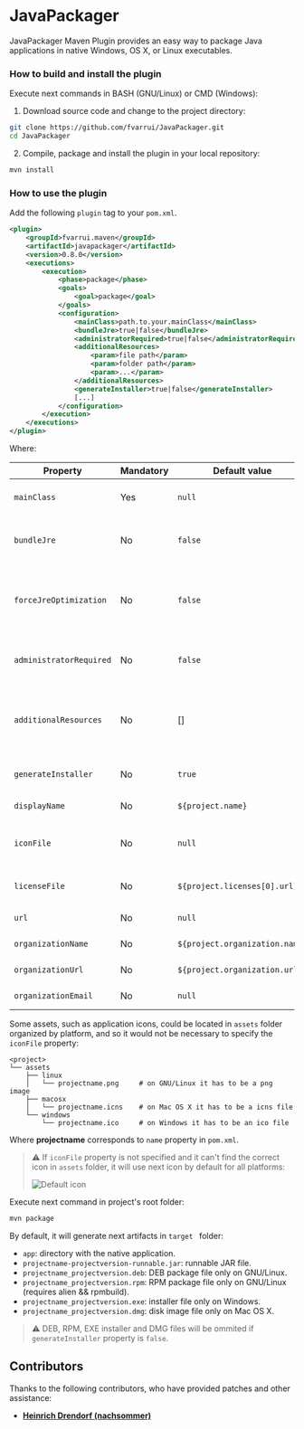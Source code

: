 # JavaPackager
JavaPackager Maven Plugin provides an easy way to package Java applications in native Windows, OS X, or Linux executables.

### How to build and install the plugin

Execute next commands in BASH (GNU/Linux) or CMD (Windows):

1. Download source code and change to the project directory:

```bash
git clone https://github.com/fvarrui/JavaPackager.git
cd JavaPackager
```

2. Compile, package and install the plugin in your local repository:

```bash
mvn install
```

### How to use the plugin

Add the following `plugin` tag to your `pom.xml`.

```xml
<plugin>
    <groupId>fvarrui.maven</groupId>
    <artifactId>javapackager</artifactId>
    <version>0.8.0</version>
    <executions>
        <execution>
            <phase>package</phase>
            <goals>
                <goal>package</goal>
            </goals>
            <configuration>
                <mainClass>path.to.your.mainClass</mainClass>
                <bundleJre>true|false</bundleJre>
                <administratorRequired>true|false</administratorRequired>
                <additionalResources>
                    <param>file path</param>
                    <param>folder path</param>
                    <param>...</param>
                </additionalResources>
                <generateInstaller>true|false</generateInstaller>        
                [...]
            </configuration>
        </execution>
    </executions>
</plugin>
```

Where:

| Property                | Mandatory | Default value                  | Description                                                 |
| ----------------------- | --------- | ------------------------------ | ----------------------------------------------------------- |
| `mainClass`             | Yes       | `null`                         | Full path to your app main class.                           |
| `bundleJre`             | No        | `false`                        | Embed a customized JRE with the app.                        |
| `forceJreOptimization`  | No        | `false`                        | If JDK version < 13, it will try to reduce the bundled JRE. |
| `administratorRequired` | No        | `false`                        | If true, app will run with administrator privileges.        |
| `additionalResources`   | No        | []                             | Additional files and folders to include in the bundled app. |
| `generateInstaller`     | No        | `true`                         | Generate an installer for the app.                          |
| `displayName`           | No        | `${project.name}`              | App name to show.                                           |
| `iconFile`              | No        | `null`                         | Path to the app icon file (PNG, ICO or ICNS).               |
| `licenseFile`           | No        | `${project.licenses[0].url}`   | Path to project license file.                               |
| `url`                   | No        | `null`                         | App website URL.                                            |
| `organizationName`      | No        | `${project.organization.name}` | Organization name.                                          |
| `organizationUrl`       | No        | `${project.organization.url}`  | Organization website URL.                                   |
| `organizationEmail`     | No        | `null`                         | Organization email.                                         |

Some assets, such as application icons, could be located in `assets` folder organized by platform, and so it would not be necessary to specify the `iconFile` property:

```
<project>
└── assets
	├── linux
	│   └── projectname.png		# on GNU/Linux it has to be a png image
	├── macosx
	│   └── projectname.icns	# on Mac OS X it has to be a icns file
	└── windows
	    └── projectname.ico		# on Windows it has to be an ico file
```

Where **projectname** corresponds to `name` property in `pom.xml`.

> :warning: If `iconFile` property is not specified and it can't find the correct icon in `assets` folder, it will use next icon by default for all platforms:
>
> ![Default icon](https://raw.githubusercontent.com/fvarrui/JavaPackager/master/src/main/resources/linux/default-icon.png)

Execute next command in project's root folder:

```bash
mvn package
```

By default, it will generate next artifacts in `target ` folder:

- `app`: directory with the native application.
- `projectname-projectversion-runnable.jar`: runnable JAR file.
- `projectname_projectversion.deb`: DEB package file only on GNU/Linux. 
- `projectname_projectversion.rpm`: RPM package file only on GNU/Linux (requires alien && rpmbuild).
- `projectname_projectversion.exe`: installer file only on Windows.
- `projectname_projectversion.dmg`: disk image file only on Mac OS X.

>  :warning: DEB, RPM, EXE installer and DMG files will be ommited if `generateInstaller` property is `false`.

## Contributors

Thanks to the following contributors, who have provided patches and other assistance:

* **[Heinrich Drendorf (nachsommer)](https://github.com/nachsommer)**